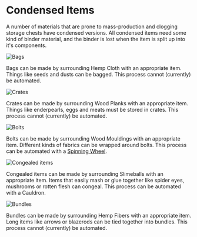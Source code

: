 # Condensed Items

A number of materials that are prone to mass-production and clogging storage chests have condensed versions.
All condensed items need some kind of binder material, and the binder is lost when the item is split up into it's components.

![Bags](item:betterwithaddons:bag@15)

Bags can be made by surrounding Hemp Cloth with an appropriate item. Things like seeds and dusts can be bagged.
This process cannot (currently) be automated.

![Crates](item:betterwithaddons:crate@1)

Crates can be made by surrounding Wood Planks with an appropriate item. Things like enderpearls, eggs and meats must be stored in crates.
This process cannot (currently) be automated.

![Bolts](item:betterwithaddons:bolt@1)

Bolts can be made by surrounding Wood Mouldings with an appropriate item. Different kinds of fabrics can be wrapped around bolts.
This process can be automated with a [Spinning Wheel](../blocks/spinningwheel.md).

![Congealed items](item:betterwithaddons:congealed@1)

Congealed items can be made by surrounding Slimeballs with an appropriate item. Items that easily mash or glue together like spider eyes, mushrooms or rotten flesh can congeal.
This process can be automated with a Cauldron.

![Bundles](item:betterwithaddons:bundle@1)

Bundles can be made by surrounding Hemp Fibers with an appropriate item. Long items like arrows or blazerods can be tied together into bundles.
This process cannot (currently) be automated.
